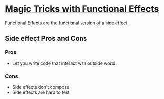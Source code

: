 # [Magic Tricks with Functional Effects](https://www.youtube.com/watch?v=xpz4rf1RS8c)

Functional Effects are the functional version of a side effect.

## Side effect Pros and Cons

### Pros
* Let you write code that interact with outside world.

### Cons
* Side effects don't compose
* Side effects are hard to test

